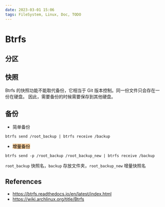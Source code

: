 ```yaml
---
date: 2023-03-01 15:06
tags: FileSystem, Linux, Doc, TODO
---
```


# Btrfs

## 分区

## 快照

Btrfs 的快照功能不能取代备份，它相当于 Git 版本控制。同一份文件只会存在一份在硬盘。
因此，需要备份的时候需要保存到其他硬盘。

## 备份

- 简单备份

```shell
btrfs send /root_backup | btrfs receive /backup
```

- <mark style="background: #FFB86CA6;">增量备份</mark>

```shell
btrfs send -p /root_backup /root_backup_new | btrfs receive /backup
```

`root_backup` 快照名，`backup` 存放文件夹，`root_backup_new` 增量快照名

## References

- <https://btrfs.readthedocs.io/en/latest/index.html>
- <https://wiki.archlinux.org/title/Btrfs>
